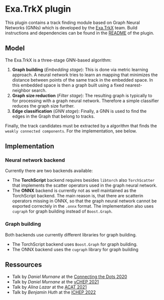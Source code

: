 # Exa.TrkX plugin

This plugin contains a track finding module based on Graph Neural Networks (GNNs) which is developed by the [Exa.TrkX](https://exatrkx.github.io/) team. Build instructions and dependencies can be found in the [README](https://github.com/acts-project/acts/blob/main/Plugins/ExaTrkX/README.md) of the plugin.

## Model

The Exa.TrkX is a three-stage GNN-based algorithm:

1) **Graph building** (*Embedding stage*): This is done via metric learning approach. A neural network tries to learn an mapping that minimizes the distance between points of the same track in the embedded space. In this embedded space is then a graph built using a fixed nearest-neighbor search.
2) **Graph size reduction** (*Filter stage*): The resulting graph is typically to for processing with a graph neural network. Therefore a simple classifier reduces the graph size further.
3) **Edge classification** (*GNN stage*): Finally, a GNN is used to find the edges in the Graph that belong to tracks.

Finally, the track candidates must be extracted by a algorithm that finds the `weakly connected components`. For the implementation, see below.

## Implementation

### Neural network backend

Currently there are two backends available:

- The **TorchScript** backend requires besides `libtorch` also `TorchScatter` that implements the scatter operators used in the graph neural network. 
- The **ONNX** backend is currently not as well maintained as the TorchScript backend. The main reason is, that there are scatterin operators missing in ONNX, so that the graph neural network cannot be exported correctely in the `.onnx` format. The implementation also uses `cugraph` for graph building instead of `Boost.Graph`.

### Graph building

Both backends use currently different libraries for graph building.

- The TorchScript backend uses `Boost.Graph` for graph building.
- The ONNX backend uses the `cugraph` library for graph building

## Ressources

* Talk by *Daniel Murnane* at the [Connecting the Dots 2020](https://indico.cern.ch/event/831165/contributions/3717124/attachments/2024241/3385587/GNNs_for_Track_Finding.pdf)
* Talk by *Daniel Murnane* at the [vCHEP 2021](https://indico.cern.ch/event/948465/contributions/4323753/attachments/2246789/3810686/Physics%20and%20Computing%20Performance%20of%20the%20ExaTrkX%20TrackML%20Pipeline.pdf)
* Talk by *Alina Lazar* at the [ACAT 2021](https://indico.cern.ch/event/855454/contributions/4605079/attachments/2357191/4022841/ExaTrkX%20Inference%20-%20ACAT21%20v7.pdf)
* Talk by *Benjamin Huth* at the [ICHEP 2022](https://agenda.infn.it/event/28874/contributions/169199/attachments/94163/128944/slides_benjamin_huth_exatkrkx_acts.pdf)
